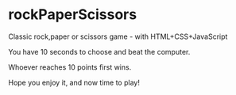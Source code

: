 # rockPaperScissors
Classic rock,paper or scissors game - with HTML+CSS+JavaScript

You have 10 seconds to choose and beat the computer.

Whoever reaches 10 points first wins.

Hope you enjoy it, and now time to play!
